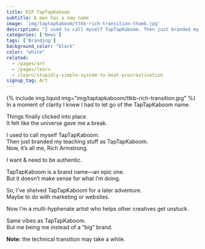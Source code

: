 ```yaml
---
title: RIP TapTapKaboom
subtitle: A man has a new name
image: 'img/taptapkaboom/ttkb-rich-transition-thumb.jpg'
description: "I used to call myself TapTapKaboom. Then just branded my teaching stuff as TapTapKaboom. Now, it’s all me, Rich Armstrong."
categories: ['News']
tags: ['Branding']
background_color: "black"
color: "white"
related:
  - /pages/art
  - /pages/learn
  - /learn/stupidly-simple-system-to-beat-procrastination
signup_tag: Art
---
```

{% include img.liquid img="img/taptapkaboom/ttkb-rich-transition.jpg" %}
In a moment of clarity I knew I had to let go of the TapTapKaboom name.

Things finally clicked into place.  
It felt like the universe gave me a break.

I used to call myself TapTapKaboom.  
Then just branded my teaching stuff as TapTapKaboom.  
Now, it’s all me, Rich Armstrong.

I want &amp; need to be authentic.

TapTapKaboom is a brand name—an epic one.  
But it doesn’t make sense for what I’m doing.

So, I’ve shelved TapTapKaboom for a later adventure.  
Maybe to do with marketing or websites.

Now I’m a multi-hyphenate artist who helps other creatives get unstuck.

Same vibes as TapTapKaboom.  
But me being me instead of a “big” brand.

**Note:** the technical transition may take a while.
